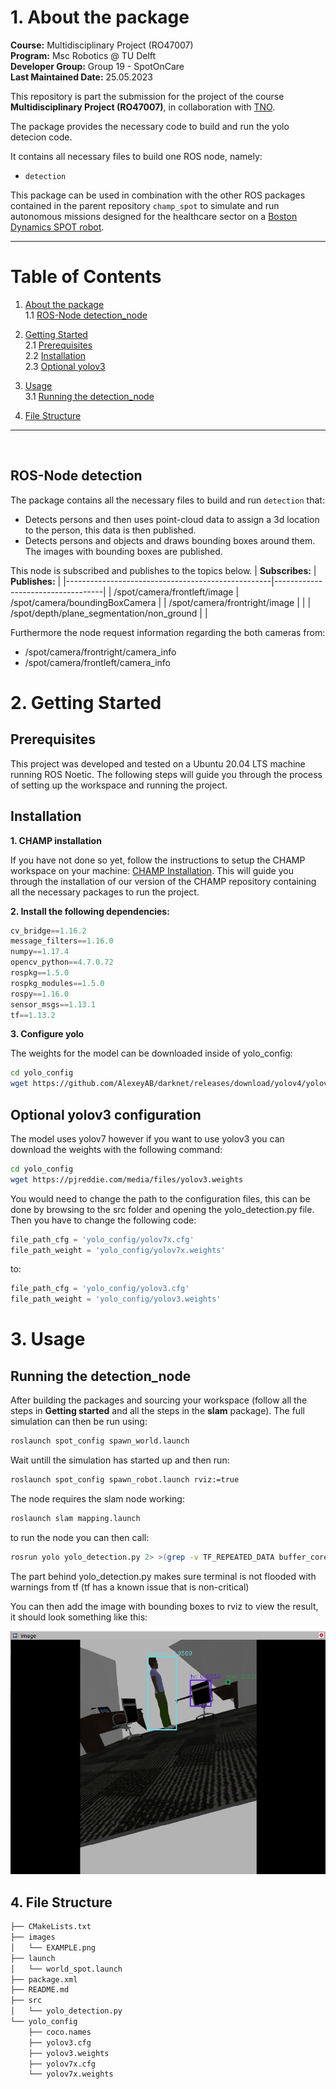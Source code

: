 
# 1. About the package <a name="atp"></a>
 **Course:**  Multidisciplinary Project (RO47007) \
 **Program:** Msc Robotics @ TU Delft            
 **Developer Group:**  Group 19 - SpotOnCare                     
 **Last Maintained Date:**  25.05.2023   


This repository is part the submission for the project of the course **Multidisciplinary Project (RO47007)**, in collaboration with  [TNO](https://www.tno.nl/en?gclid=.CjwKCAjw1MajBhAcEiwAagW9MSsTkBs0QeVZAyaxq9Fz1mtmGNJCkYzUVTuIwKk3bHhMCr6WwW6XnhoCvmsQAvD_BwE).


The package provides the necessary code to build and run the yolo detecion code. 

  
It contains all necessary files to build one ROS node, namely: 
- ``detection`` 

This package can be used in combination with the other ROS packages contained in the parent repository ``champ_spot`` to simulate and run autonomous missions designed for the healthcare sector on a [Boston Dynamics SPOT robot](https://www.bostondynamics.com/products/spot).

--- 

# Table of Contents

1.  [About the package](#atp) \
    1.1 [ROS-Node detection_node](#r1)

2. [Getting Started](#gs)\
    2.1 [Prerequisites](#pr)\
    2.2 [Installation](#i)\
    2.3 [Optional yolov3](#pra)

3. [Usage](#u)\
    3.1 [Running the detection_node](#rbrac)
    
4. [File Structure](#fs)
---

<p>&nbsp;</p>

## ROS-Node detection <a name="r1"></a>
The package contains all the necessary files to build and run ``detection`` that:
- Detects persons and then uses point-cloud data to assign a 3d location to the person, this data is then published.
- Detects persons and objects and draws bounding boxes around them. The images with bounding boxes are published.

This node is subscribed and publishes to the topics below.
| **Subscribes:**                                   | **Publishes:**                    |
|---------------------------------------------------|-----------------------------------|
| /spot/camera/frontleft/image                      | /spot/camera/boundingBoxCamera    |
| /spot/camera/frontright/image                     |                                   |
| /spot/depth/plane_segmentation/non_ground         |                                   |

Furthermore the node request information regarding the both cameras from:
- /spot/camera/frontright/camera_info
- /spot/camera/frontleft/camera_info


# 2. Getting Started <a name="gs"></a>
## Prerequisites <a name="pr"></a>
This project was developed and tested on a Ubuntu 20.04 LTS machine running ROS Noetic. The following steps will guide you through the process of setting up the workspace and running the project.


## Installation <a name="i"></a>
**1. CHAMP installation**

If you have not done so yet, follow the instructions to setup the CHAMP workspace on your machine: 
[CHAMP Installation](https://gitlab.tudelft.nl/cor/ro47007/2023/team-19/champ_spot). This will guide you through the installation of our version of the CHAMP repository containing all the necessary packages to run the project.


**2. Install the following dependencies:**

```python
cv_bridge==1.16.2
message_filters==1.16.0
numpy==1.17.4
opencv_python==4.7.0.72
rospkg==1.5.0
rospkg_modules==1.5.0
rospy==1.16.0
sensor_msgs==1.13.1
tf==1.13.2
```

**3. Configure yolo**

The weights for the model can be downloaded inside of yolo_config:

```bash
cd yolo_config
wget https://github.com/AlexeyAB/darknet/releases/download/yolov4/yolov7x.weights
```


## Optional yolov3 configuration <a name="pra"></a>
The model uses yolov7 however if you want to use yolov3 you can download the weights with the following command:

```bash
cd yolo_config
wget https://pjreddie.com/media/files/yolov3.weights
```
You would need to change the path to the configuration files, this can be done by browsing to the src folder and opening the yolo_detection.py file. Then you have to change the following code:

```python
file_path_cfg = 'yolo_config/yolov7x.cfg'
file_path_weight = 'yolo_config/yolov7x.weights'
```
to:
```python
file_path_cfg = 'yolo_config/yolov3.cfg'
file_path_weight = 'yolo_config/yolov3.weights'
```


# 3. Usage <a name="u"></a>
## Running the detection_node <a name="rbrac"></a>

After building the packages and sourcing your workspace (follow all the steps in **Getting started** and all the steps in the **slam** package). The full simulation can then be run using:
```bash
roslaunch spot_config spawn_world.launch
```

Wait untill the simulation has started up and then run:
```bash
roslaunch spot_config spawn_robot.launch rviz:=true
```

The node requires the slam node working:
```bash
roslaunch slam mapping.launch
```

to run the node you can then call:
```bash
rosrun yolo yolo_detection.py 2> >(grep -v TF_REPEATED_DATA buffer_core)
```

The part behind yolo_detection.py makes sure terminal is not flooded with warnings from tf (tf has a known issue that is non-critical)

You can then add the image with bounding boxes to rviz to view the result, it should look something like this:

<div style="text-align:center">
 <img src="images/EXAMPLE.png">
</div>



## 4. File Structure <a name="fs"></a>

```txt
├── CMakeLists.txt
├── images
│   └── EXAMPLE.png
├── launch
│   └── world_spot.launch
├── package.xml
├── README.md
├── src
│   └── yolo_detection.py
└── yolo_config
    ├── coco.names
    ├── yolov3.cfg
    ├── yolov3.weights
    ├── yolov7x.cfg
    └── yolov7x.weights
```

